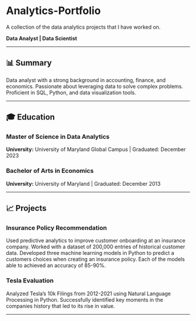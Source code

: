 # Analytics-Portfolio
A collection of the data analytics projects that I have worked on.

**Data Analyst | Data Scientist**    

---

## 📊 Summary

Data analyst with a strong background in accounting, finance, and economics. Passionate about leveraging data to solve complex problems. Proficient in SQL, Python, and data visualization tools.

---

## 🎓 Education

### Master of Science in Data Analytics  
**University:** University of Maryland Global Campus | Graduated: December 2023  

### Bachelor of Arts in Economics  
**University:** University of Maryland  | Graduated: December 2013  

---

## 📈 Projects

### Insurance Policy Recommendation

Used predictive analytics to improve customer onboarding at an insurance company. 
Worked with a dataset of 200,000 entries of historical customer data. 
Developed three machine learning models in Python to predict a customers choices when creating an insurance policy. 
Each of the models able to achieved an accuracy of 85-90%.

### Tesla Evaluation

Analyzed Tesla’s 10k Filings from 2012-2021 using Natural Language Processing in Python.
Successfully identified key moments in the companies history that led to its rise in value.


---

